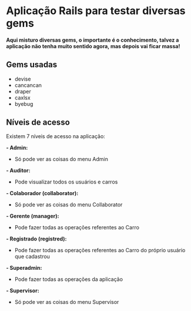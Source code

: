 # Aplicação Rails para testar diversas gems

#### Aqui misturo diversas gems, o importante é o conhecimento, talvez a aplicação não tenha muito sentido agora, mas depois vai ficar massa!
## Gems usadas
- devise
- cancancan
- draper
- caxlsx
- byebug

## Níveis de acesso
Existem 7 níveis de acesso na aplicação:

**- Admin:**
  - Só pode ver as coisas do menu Admin

**- Auditor:**
  - Pode visualizar todos os usuários e carros

**- Colaborador (collaborator):**
  - Só pode ver as coisas do menu Collaborator

**- Gerente (manager):**
  - Pode fazer todas as operações referentes ao Carro

**- Registrado (registred):**
  - Pode fazer todas as operações referentes ao Carro do próprio usuário que cadastrou

**- Superadmin:**
  - Pode fazer todas as operações da aplicação

**- Supervisor:**
  - Só pode ver as coisas do menu Supervisor